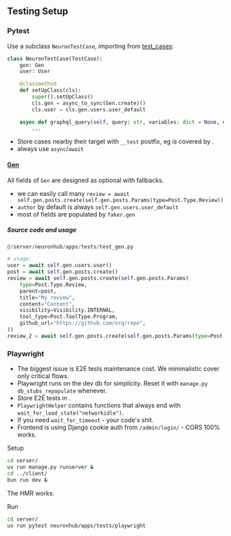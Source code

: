 ## Testing Setup

### Pytest

Use a subclass `NeuronTestCase`, importing from [test_cases](/server/neuronhub/apps/tests/test_cases.py):

```python
class NeuronTestCase(TestCase):
    gen: Gen
    user: User

    @classmethod
    def setUpClass(cls):
        super().setUpClass()
        cls.gen = async_to_sync(Gen.create)()
        cls.user = cls.gen.users.user_default

    async def graphql_query(self, query: str, variables: dict = None, user_authed: User = self.user) -> ExecutionResult:
        ...
```

- Store cases nearby their target with `__test` postfix, eg [](/server/neuronhub/apps/posts/services/filter_posts_by_user.py) is covered by [](/server/neuronhub/apps/posts/services/filter_posts_by_user__test.py).
- always use `async`/`await`

#### [Gen](/server/neuronhub/apps/tests/test_gen.py)

All fields of `Gen` are designed as optional with fallbacks.
- we can easily call many `review = await self.gen.posts.create(self.gen.posts.Params(type=Post.Type.Review))`
- `author` by default is always `self.gen.users.user_default`
- most of fields are populated by `faker.gen`

##### Source code and usage
```python
@/server/neuronhub/apps/tests/test_gen.py

# usage:
user = await self.gen.users.user()
post = await self.gen.posts.create()
review = await self.gen.posts.create(self.gen.posts.Params(
    type=Post.Type.Review,
    parent=post,
    title="My review",
    content="Content",
    visibility=Visibility.INTERNAL,
    tool_type=Post.ToolType.Program,
    github_url="https://github.com/org/repo",
))
review_2 = await self.gen.posts.create(self.gen.posts.Params(type=Post.Type.Review, parent=post, author=user))
```

### Playwright

- The biggest issue is E2E tests maintenance cost. We minimalistic cover only critical flows.
- Playwright runs on the dev db for simplicity. Reset it with `manage.py db_stubs_repopulate` whenever.
- Store E2E tests in [](/server/neuronhub/apps/tests/playwright/).
- `PlaywrightHelper` contains functions that always end with `wait_for_load_state("networkidle")`.
- If you need `wait_for_timeout` - your code's shit.
- Frontend is using Django cookie auth from `/admin/login/` - CORS 100% works.

Setup
```bash
cd server/
uv run manage.py runserver &
cd ../client/
bun run dev &
```

The HMR works.

Run
```bash
cd server/
uv run pytest neuronhub/apps/tests/playwright
```

